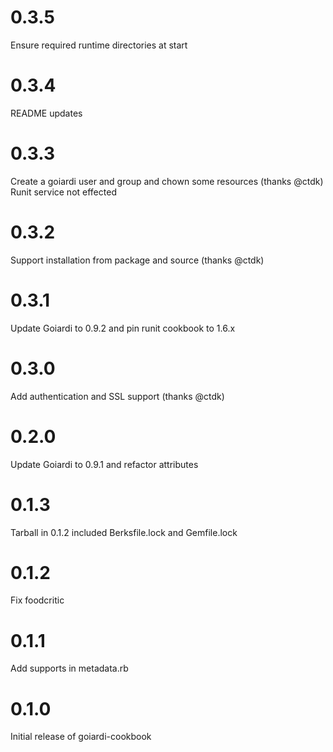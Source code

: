 # 0.3.5

Ensure required runtime directories at start

# 0.3.4

README updates

# 0.3.3

Create a goiardi user and group and chown some resources (thanks @ctdk)
Runit service not effected

# 0.3.2

Support installation from package and source (thanks @ctdk)

# 0.3.1

Update Goiardi to 0.9.2 and pin runit cookbook to 1.6.x

# 0.3.0

Add authentication and SSL support (thanks @ctdk)

# 0.2.0

Update Goiardi to 0.9.1 and refactor attributes

# 0.1.3

Tarball in 0.1.2 included Berksfile.lock and Gemfile.lock

# 0.1.2

Fix foodcritic

# 0.1.1

Add supports in metadata.rb

# 0.1.0

Initial release of goiardi-cookbook
